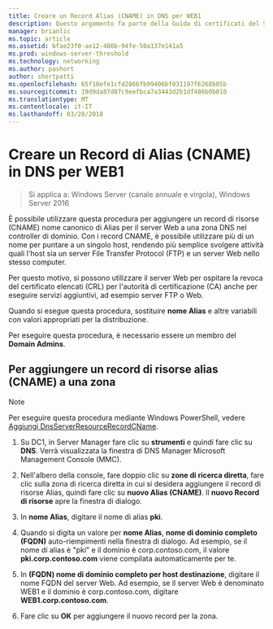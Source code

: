 ```yaml
---
title: Creare un Record Alias (CNAME) in DNS per WEB1
description: Questo argomento fa parte della Guida di certificati del Server di distribuzione per le distribuzioni Wireless e cablate 802.1 X
manager: brianlic
ms.topic: article
ms.assetid: bfae23f0-ae12-486b-94fe-50a137e141a5
ms.prod: windows-server-threshold
ms.technology: networking
ms.author: pashort
author: shortpatti
ms.openlocfilehash: 65f10efe1cfd2866fb99406bf031197f6268b05b
ms.sourcegitcommit: 19d9da87d87c9eefbca7a3443d2b1df486b0b010
ms.translationtype: MT
ms.contentlocale: it-IT
ms.lasthandoff: 03/28/2018
---
```

# <a name="create-an-alias-cname-record-in-dns-for-web1"></a>Creare un Record di Alias \(CNAME\) in DNS per WEB1

>Si applica a: Windows Server (canale annuale e virgola), Windows Server 2016

È possibile utilizzare questa procedura per aggiungere un record di risorse \(CNAME\) nome canonico di Alias per il server Web a una zona DNS nel controller di dominio. Con i record CNAME, è possibile utilizzare più di un nome per puntare a un singolo host, rendendo più semplice svolgere attività quali l'host sia un server File Transfer Protocol \(FTP\) e un server Web nello stesso computer.   
  
Per questo motivo, si possono utilizzare il server Web per ospitare la revoca del certificato elencati \(CRL\) per l'autorità di certificazione \(CA\) anche per eseguire servizi aggiuntivi, ad esempio server FTP o Web.  
  
Quando si esegue questa procedura, sostituire **nome Alias** e altre variabili con valori appropriati per la distribuzione.  
  
Per eseguire questa procedura, è necessario essere un membro del **Domain Admins**.  
  
## <a name="to-add-an-alias-cname-resource-record-to-a-zone"></a>Per aggiungere un record di risorse alias \(CNAME\) a una zona  
  
>[!NOTE]  
>Per eseguire questa procedura mediante Windows PowerShell, vedere [Aggiungi DnsServerResourceRecordCName](https://technet.microsoft.com/library/jj649894(v=wps.630).aspx).  
  
1.  Su DC1, in Server Manager fare clic su **strumenti** e quindi fare clic su **DNS**. Verrà visualizzata la finestra di DNS Manager Microsoft Management Console (MMC).  
  
2.  Nell'albero della console, fare doppio clic su **zone di ricerca diretta**, fare clic sulla zona di ricerca diretta in cui si desidera aggiungere il record di risorse Alias, quindi fare clic su **nuovo Alias \(CNAME\)**. Il **nuovo Record di risorse** apre la finestra di dialogo.  
  
3.  In **nome Alias**, digitare il nome di alias **pki**.  
  
4.  Quando si digita un valore per **nome Alias**, **nome di dominio completo \(FQDN\)** auto-riempimenti nella finestra di dialogo. Ad esempio, se il nome di alias è "pki" e il dominio è corp.contoso.com, il valore **pki.corp.contoso.com** viene compilata automaticamente per te.  
  
5.  In **\(FQDN\) nome di dominio completo per host destinazione**, digitare il nome FQDN del server Web. Ad esempio, se il server Web è denominato WEB1 e il dominio è corp.contoso.com, digitare **WEB1.corp.contoso.com**.  
  
6.  Fare clic su **OK** per aggiungere il nuovo record per la zona.  
  

